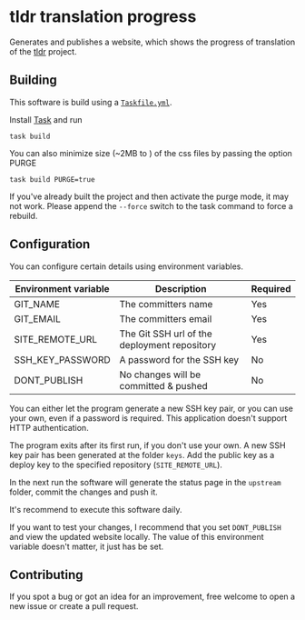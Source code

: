 # tldr translation progress

Generates and publishes a website, which shows the progress of translation of the 
[tldr](https://github.com/tldr-pages/tldr/) project.

## Building

This software is build using a [`Taskfile.yml`](Taskfile.yml). 

Install [Task](https://taskfile.dev/#/installation) and run
```shell script
task build
```

You can also minimize size (~2MB to ) of the css files by passing the option PURGE
```shell script
task build PURGE=true
```

If you've already built the project and then activate the purge mode, it may not work.
Please append the `--force` switch to the task command to force a rebuild.

## Configuration

You can configure certain details using environment variables.

| Environment variable | Description                                  | Required |
| ---                  | ---                                          | ---      |
| GIT_NAME             | The committers name                          | Yes      |
| GIT_EMAIL            | The committers email                         | Yes      |
| SITE_REMOTE_URL      | The Git SSH url of the deployment repository | Yes      |
| SSH_KEY_PASSWORD     | A password for the SSH key                   | No       |
| DONT_PUBLISH         | No changes will be committed & pushed        | No       |

You can either let the program generate a new SSH key pair, or you can use your own, even if a password is required.
This application doesn't support HTTP authentication.

The program exits after its first run, if you don't use your own.
A new SSH key pair has been generated at the folder `keys`.
Add the public key as a deploy key to the specified repository (`SITE_REMOTE_URL`).

In the next run the software will generate the status page in the `upstream` folder, commit the changes and push it. 

It's recommend to execute this software daily.

If you want to test your changes, I recommend that you set `DONT_PUBLISH` and view the updated website locally.
The value of this environment variable doesn't matter, it just has be set.

## Contributing

If you spot a bug or got an idea for an improvement, free welcome to open a new issue or create a pull request. 